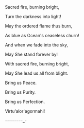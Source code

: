 Sacred fire, burning bright,

Turn the darkness into light! 

May the ordered flame thus burn,

As blue as Ocean's ceaseless churn! 

And when we fade into the sky,

May She stand forever by! 

With sacred fire, burning bright,

May She lead us all from blight.

Bring us Peace.

Bring us Purity.

Bring us Perfection. 

Virtu'alor'agormahl!

-_-_-_-_-_-_-_-_-_-
